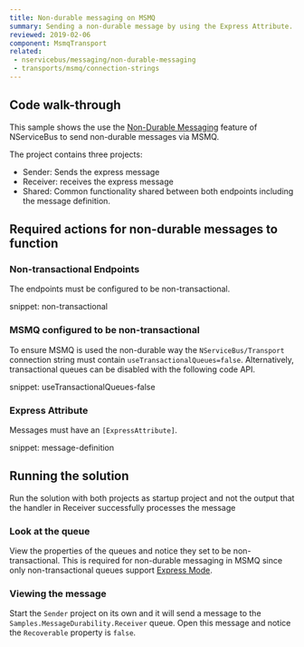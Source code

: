 ```yaml
---
title: Non-durable messaging on MSMQ
summary: Sending a non-durable message by using the Express Attribute.
reviewed: 2019-02-06
component: MsmqTransport
related:
 - nservicebus/messaging/non-durable-messaging
 - transports/msmq/connection-strings
---
```


## Code walk-through

This sample shows the use the [Non-Durable Messaging](/nservicebus/messaging/non-durable-messaging.md) feature of NServiceBus to send non-durable messages via MSMQ.

The project contains three projects:

 * Sender: Sends the express message
 * Receiver: receives the express message
 * Shared: Common functionality shared between both endpoints including the message definition.

## Required actions for non-durable messages to function


### Non-transactional Endpoints

The endpoints must be configured to be non-transactional.

snippet: non-transactional

### MSMQ configured to be non-transactional

To ensure MSMQ is used the non-durable way the `NServiceBus/Transport` connection string must contain `useTransactionalQueues=false`. Alternatively, transactional queues can be disabled with the following code API.

snippet: useTransactionalQueues-false

### Express Attribute

Messages must have an `[ExpressAttribute]`.

snippet: message-definition

## Running the solution

Run the solution with both projects as startup project and not the output that the handler in Receiver successfully processes the message

### Look at the queue

View the properties of the queues and notice they set to be non-transactional. This is required for non-durable messaging in MSMQ since only non-transactional queues support [Express Mode](https://msdn.microsoft.com/en-us/library/ms704130).

### Viewing the message

Start the `Sender` project on its own and it will send a message to the `Samples.MessageDurability.Receiver` queue. Open this message and notice the `Recoverable` property is `false`.
